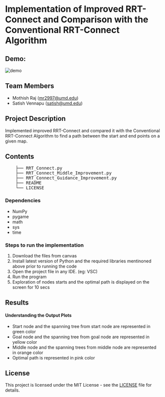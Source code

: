 # Implementation of Improved RRT-Connect and Comparison with the Conventional RRT-Connect Algorithm

## Demo: 
![demo](./Outputimages/rrtconnect.gif)

## Team Members
- Mothish Raj (mr2997@umd.edu)
- Satish Vennapu (satish@umd.edu)

## Project Description
Implemented improved RRT-Connect and compared it with the Conventional RRT-Connect Algorithm to find a path between the start and end points on a given map.



## Contents

<pre>
    ├── RRT_Connect.py
    ├── RRT_Connect_Middle_Improvement.py
    ├── RRT_Connect_Guidance_Improvement.py
    ├── README
    └── LICENSE
</pre>

### Dependencies

* NumPy
* pygame
* math
* sys
* time


### Steps to run the implementation

1. Download the files from canvas
2. Install latest version of Python and the required libraries mentinoned above prior to running the code
3. Open the project file in any IDE. (eg: VSC)
4. Run the program
5. Exploration of nodes starts and the optimal path is displayed on the screen for 10 secs

## Results

#### Understanding the Output Plots

- Start node and the spanning tree from start node are represented in green color
- Goal node and the spanning tree from goal node are represented in yellow color
- Middle node and the spanning trees from middle node are represented in orange color
- Optimal path is represented in pink color




## License

This project is licensed under the MIT License - see the [LICENSE](LICENSE) file for details.
